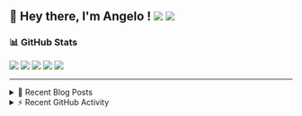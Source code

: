 ## 👋 Hey there, I'm Angelo ! ![](https://img.shields.io/badge/Intel-Core_i5_12th-0071C5?style=for-the-badge&logo=intel&logoColor=white) <a href="https://www.buymeacoffee.com/angelodotnet" target="_blank"><img src="https://img.shields.io/badge/Buy%20Me%20A%20Coffee-FFDD00.svg?style=for-the-badge&logo=Buy-Me-A-Coffee&logoColor=black"></a>

### 📊 GitHub Stats
![](http://github-profile-summary-cards.vercel.app/api/cards/profile-details?username=angelodotnet&theme=darcula)
![](http://github-profile-summary-cards.vercel.app/api/cards/repos-per-language?username=angelodotnet&theme=dracula)
![](http://github-profile-summary-cards.vercel.app/api/cards/most-commit-language?username=angelodotnet&theme=dracula)
![](http://github-profile-summary-cards.vercel.app/api/cards/stats?username=angelodotnet&theme=dracula)
![](http://github-profile-summary-cards.vercel.app/api/cards/productive-time?username=angelodotnet&theme=dracula&utcOffset=8)

---

<details>
  <summary>📝 Recent Blog Posts</summary>

  <!-- BLOG-POST-LIST:START -->
- [How to secure minimal api microservices with asp.net core identity](https://dev.to/angelodotnet/how-to-secure-minimal-api-microservices-with-aspnet-core-identity-2o68)
- [How to connect two microservices with RabbitMQ](https://dev.to/angelodotnet/example-of-microservice-communication-with-rabbitmq-3b2f)
- [How to create a simple appointment calendar](https://dev.to/angelodotnet/example-to-create-a-appointment-calendar-477n)
- [Docker configurations for .NET applications and more](https://dev.to/angelodotnet/docker-configurations-for-net-applications-and-more-1pg8)
- [How to create a background email sender with outbox pattern integration](https://dev.to/angelodotnet/example-to-create-a-background-email-sender-with-outbox-pattern-integration-4cdl)
<!-- BLOG-POST-LIST:END -->
  
</details>

<details>
  <summary> ⚡ Recent GitHub Activity</summary>

  <!--START_SECTION:activity-->
1. 🎉 Merged PR [#94](https://github.com/AngeloDotNet/GSWCloudApp/pull/94) in [AngeloDotNet/GSWCloudApp](https://github.com/AngeloDotNet/GSWCloudApp)
2. 💪 Opened PR [#94](https://github.com/AngeloDotNet/GSWCloudApp/pull/94) in [AngeloDotNet/GSWCloudApp](https://github.com/AngeloDotNet/GSWCloudApp)
3. 🎉 Merged PR [#93](https://github.com/AngeloDotNet/GSWCloudApp/pull/93) in [AngeloDotNet/GSWCloudApp](https://github.com/AngeloDotNet/GSWCloudApp)
4. 💪 Opened PR [#93](https://github.com/AngeloDotNet/GSWCloudApp/pull/93) in [AngeloDotNet/GSWCloudApp](https://github.com/AngeloDotNet/GSWCloudApp)
5. 🎉 Merged PR [#3](https://github.com/AngeloDotNet/MinimalApi.AuthJWTIdentity/pull/3) in [AngeloDotNet/MinimalApi.AuthJWTIdentity](https://github.com/AngeloDotNet/MinimalApi.AuthJWTIdentity)
<!--END_SECTION:activity-->

</details>
